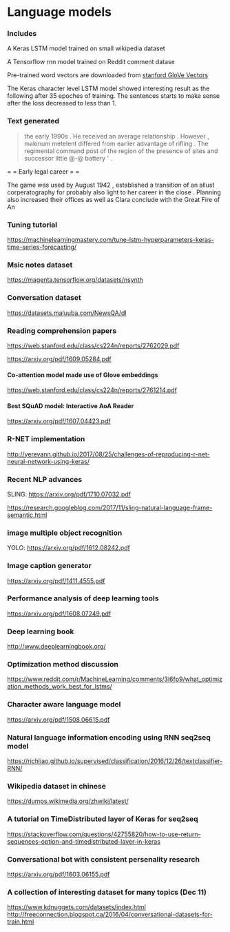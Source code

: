 # Language models
### Includes
A Keras LSTM model trained on small wikipedia dataset

A Tensorflow rnn model trained on Reddit comment datase

Pre-trained word vectors are downloaded from [stanford GloVe Vectors](https://nlp.stanford.edu/projects/glove/)

The Keras character level LSTM model showed interesting result as the following after 35 epoches of training. The sentences starts to make sense after the loss decreased to less than 1.

### Text generated
> the early 1990s . He received an average relationship . However , makinum metelent differed from earlier advantage of rifling . The regimental command post of the region of the presence of sites and successor little @-@ battery ' . 
 
 = = Early legal career = = 
 
 The game was used by August 1942 , established a transition of an allust corperatography for probably also light to her career in the close . Planning also increased their offices as well as Clara conclude with the Great Fire of An


### Tuning tutorial

https://machinelearningmastery.com/tune-lstm-hyperparameters-keras-time-series-forecasting/


### Msic notes dataset

https://magenta.tensorflow.org/datasets/nsynth

### Conversation  dataset

https://datasets.maluuba.com/NewsQA/dl

### Reading comprehension papers

https://web.stanford.edu/class/cs224n/reports/2762029.pdf

https://arxiv.org/pdf/1609.05284.pdf

#### Co-attention model made use of Glove embeddings

https://web.stanford.edu/class/cs224n/reports/2761214.pdf

#### Best SQuAD model: Interactive AoA Reader

https://arxiv.org/pdf/1607.04423.pdf

### R-NET implementation

http://yerevann.github.io/2017/08/25/challenges-of-reproducing-r-net-neural-network-using-keras/

### Recent NLP advances

SLING: https://arxiv.org/pdf/1710.07032.pdf

https://research.googleblog.com/2017/11/sling-natural-language-frame-semantic.html

### image multiple object recognition

YOLO: https://arxiv.org/pdf/1612.08242.pdf

### Image caption generator

https://arxiv.org/pdf/1411.4555.pdf

### Performance analysis of deep learning tools

https://arxiv.org/pdf/1608.07249.pdf

### Deep learning book

http://www.deeplearningbook.org/

### Optimization method discussion

https://www.reddit.com/r/MachineLearning/comments/3i6fp9/what_optimization_methods_work_best_for_lstms/

### Character aware language model
https://arxiv.org/pdf/1508.06615.pdf

### Natural language information encoding using RNN seq2seq model

https://richliao.github.io/supervised/classification/2016/12/26/textclassifier-RNN/

### Wikipedia dataset in chinese 

https://dumps.wikimedia.org/zhwiki/latest/


### A tutorial on TimeDistributed layer of Keras for seq2seq

https://stackoverflow.com/questions/42755820/how-to-use-return-sequences-option-and-timedistributed-layer-in-keras


### Conversational bot with consistent persenality research

https://arxiv.org/pdf/1603.06155.pdf

### A collection of interesting dataset for many topics (Dec 11)

https://www.kdnuggets.com/datasets/index.html
http://freeconnection.blogspot.ca/2016/04/conversational-datasets-for-train.html
